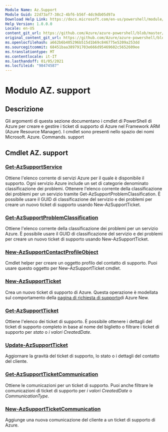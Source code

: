 ```yaml
---
Module Name: Az.Support
Module Guid: 22d73af7-38c2-4bf6-b56f-4dc9db05d97a
Download Help Link: https://docs.microsoft.com/en-us/powershell/module/az.support
Help Version: 1.0.0.0
Locale: en-US
content_git_url: https://github.com/Azure/azure-powershell/blob/master/src/Support/Support/help/Az.Support.md
original_content_git_url: https://github.com/Azure/azure-powershell/blob/master/src/Support/Support/help/Az.Support.md
ms.openlocfilehash: a662b6b405296b515d1b69c846775e5209a253dd
ms.sourcegitcommit: 68451baa389791703e666d95469602c5652609ee
ms.translationtype: MT
ms.contentlocale: it-IT
ms.lasthandoff: 01/05/2021
ms.locfileid: "98474587"
---
```

# Modulo AZ. support
## Descrizione
Gli argomenti di questa sezione documentano i cmdlet di PowerShell di Azure per creare e gestire i ticket di supporto di Azure nel Framework ARM (Azure Resource Manager). I cmdlet sono presenti nello spazio dei nomi Microsoft. Azure. Commands. support

## Cmdlet AZ. support
### [Get-AzSupportService](Get-AzSupportService.md)
Ottiene l'elenco corrente di servizi Azure per il quale è disponibile il supporto. Ogni servizio Azure include un set di categorie denominato classificazione dei problemi. Ottenere l'elenco corrente della classificazione dei problemi per un servizio tramite Get-AzSupportProblemClassification. È possibile usare il GUID di classificazione del servizio e dei problemi per creare un nuovo ticket di supporto usando New-AzSupportTicket.

### [Get-AzSupportProblemClassification](Get-AzSupportProblemClassification.md)
Ottiene l'elenco corrente della classificazione dei problemi per un servizio Azure. È possibile usare il GUID di classificazione del servizio e dei problemi per creare un nuovo ticket di supporto usando New-AzSupportTicket. 

### [New-AzSupportContactProfileObject](New-AzSupportContactProfileObject.md)
Cmdlet helper per creare un oggetto profilo del contatto di supporto. Puoi usare questo oggetto per New-AzSupportTicket cmdlet.

### [New-AzSupportTicket](New-AzSupportTicket.md)
Crea un nuovo ticket di supporto di Azure. Questa operazione è modellata sul comportamento della [pagina di richiesta di supporto](https://portal.azure.com/#blade/Microsoft_Azure_Support/HelpAndSupportBlade/overview)di Azure New.

### [Get-AzSupportTicket](Get-AzSupportTicket.md)
Ottiene l'elenco dei ticket di supporto. È possibile ottenere i dettagli del ticket di supporto completo in base al nome del biglietto o filtrare i ticket di supporto per *stato* o *i valori CreatedDate*.

### [Update-AzSupportTicket](Update-AzSupportTicket.md)
Aggiornare la gravità del ticket di supporto, lo stato o i dettagli del contatto del cliente.

### [Get-AzSupportTicketCommunication](Get-AzSupportTicketCommunication.md)
Ottiene le comunicazioni per un ticket di supporto. Puoi anche filtrare le comunicazioni di ticket di supporto per *i valori CreatedDate* o *CommunicationType*. 

### [New-AzSupportTicketCommunication](New-AzSupportTicketCommunication.md)
Aggiunge una nuova comunicazione del cliente a un ticket di supporto di Azure. 



